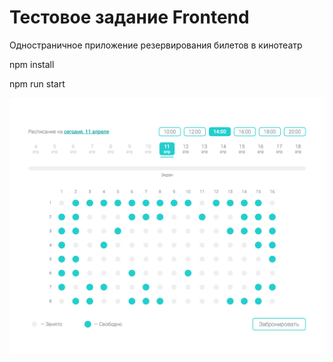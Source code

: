 # Тестовое задание Frontend
Одностраничное приложение резервирования билетов в кинотеатр

npm install

npm run start

![Screenshot](screenshot.png)
